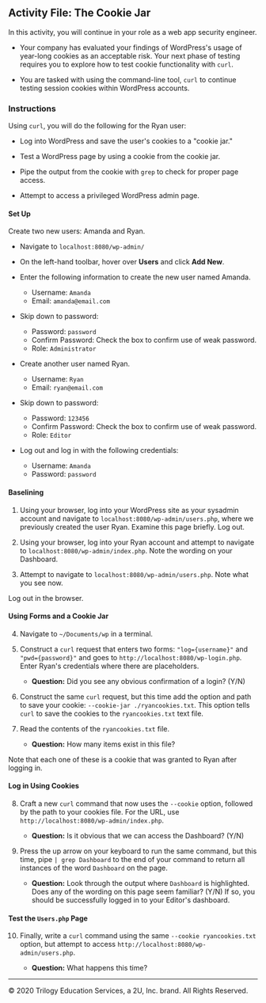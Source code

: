 ## Activity File: The Cookie Jar

In this activity, you will continue in your role as a  web app security engineer.

- Your company has evaluated your findings of WordPress's usage of year-long cookies as an acceptable risk. Your next phase of testing requires you to explore how to test cookie functionality with `curl`.

- You are tasked with using the command-line tool, `curl` to continue testing session cookies within WordPress accounts.


### Instructions

Using `curl`, you will do the following for the Ryan user:

  - Log into WordPress and save the user's cookies to a "cookie jar."

  - Test a WordPress page by using a cookie from the cookie jar.

  - Pipe the output from the cookie with `grep` to check for proper page access.

  - Attempt to access a privileged WordPress admin page.

#### Set Up

Create two new users: Amanda and Ryan.   

  - Navigate to `localhost:8080/wp-admin/`
  - On the left-hand toolbar, hover over **Users** and click **Add New**.
  - Enter the following information to create the new user named Amanda.
    - Username: `Amanda`
    - Email: `amanda@email.com`
  
  - Skip down to password:
    - Password: `password`
    - Confirm Password: Check the box to confirm use of weak password.
    - Role: `Administrator`

- Create another user named Ryan.
    - Username: `Ryan`
    - Email: `ryan@email.com`

- Skip down to password:
    - Password: `123456`
    - Confirm Password: Check the box to confirm use of weak password.
    - Role: `Editor`

- Log out and log in with the following credentials:
  - Username: `Amanda`
  - Password: `password`


#### Baselining

1. Using your browser, log into your WordPress site as your sysadmin account and navigate to `localhost:8080/wp-admin/users.php`, where we previously created the user Ryan. Examine this page briefly. Log out.

2. Using your browser, log into your Ryan account and attempt to navigate to `localhost:8080/wp-admin/index.php`. Note the wording on your Dashboard.

3. Attempt to navigate to `localhost:8080/wp-admin/users.php`. Note what you see now.

Log out in the browser.

#### Using Forms and a Cookie Jar

4. Navigate to `~/Documents/wp` in a terminal.

5. Construct a `curl` request that enters two forms: `"log={username}"` and `"pwd={password}"` and goes to `http://localhost:8080/wp-login.php`. Enter Ryan's credentials where there are placeholders.

    - **Question:** Did you see any obvious confirmation of a login? (Y/N)

6. Construct the same `curl` request, but this time add the option and path to save your cookie: `--cookie-jar ./ryancookies.txt`. This option tells `curl` to save the cookies to the `ryancookies.txt` text file.

7. Read the contents of the `ryancookies.txt` file.

    - **Question:** How many items exist in this file?

Note that each one of these is a cookie that was granted to Ryan after logging in.

#### Log in Using Cookies

8. Craft a new `curl` command that now uses the `--cookie` option, followed by the path to your cookies file. For the URL, use `http://localhost:8080/wp-admin/index.php`.

    - **Question:** Is it obvious that we can access the Dashboard? (Y/N)

9. Press the up arrow on your keyboard to run the same command, but this time, pipe `| grep Dashboard` to the end of your command to return all instances of the word `Dashboard` on the page.

    - **Question:**  Look through the output where `Dashboard` is highlighted. Does any of the wording on this page seem familiar? (Y/N) If so, you should be successfully logged in to your Editor's dashboard.

#### Test the `Users.php` Page

10. Finally, write a `curl` command using the same `--cookie ryancookies.txt` option, but attempt to access `http://localhost:8080/wp-admin/users.php`.

    - **Question:** What happens this time?


---
© 2020 Trilogy Education Services, a 2U, Inc. brand. All Rights Reserved.  